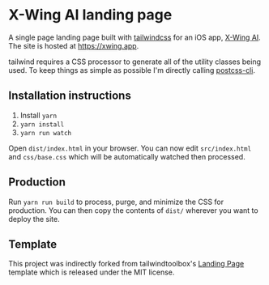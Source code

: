 # X-Wing AI landing page

A single page landing page built with [tailwindcss](https://tailwindcss.com) for an iOS app, [X-Wing AI](https://apps.apple.com/app/apple-store/id1170239055?pt=672052&ct=xwing.app&mt=8). The site is hosted at https://xwing.app.

tailwind requires a CSS processor to generate all of the utility classes being used. To keep things as simple as possible I'm directly calling [postcss-cli](https://github.com/postcss/postcss-cli).

## Installation instructions

1. Install `yarn`
1. `yarn install`
1. `yarn run watch`

Open `dist/index.html` in your browser. You can now edit `src/index.html` and `css/base.css` which will be automatically watched then processed.

## Production

Run `yarn run build` to process, purge, and minimize the CSS for production. You can then copy the contents of `dist/` wherever you want to deploy the site.

## Template

This project was indirectly forked from tailwindtoolbox's [Landing Page](https://github.com/tailwindtoolbox/Landing-Page) template which is released under the MIT license.

